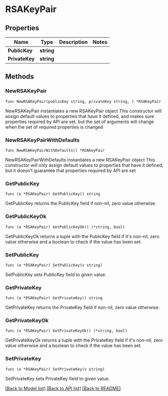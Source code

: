 # RSAKeyPair

## Properties

Name | Type | Description | Notes
------------ | ------------- | ------------- | -------------
**PublicKey** | **string** |  | 
**PrivateKey** | **string** |  | 

## Methods

### NewRSAKeyPair

`func NewRSAKeyPair(publicKey string, privateKey string, ) *RSAKeyPair`

NewRSAKeyPair instantiates a new RSAKeyPair object
This constructor will assign default values to properties that have it defined,
and makes sure properties required by API are set, but the set of arguments
will change when the set of required properties is changed

### NewRSAKeyPairWithDefaults

`func NewRSAKeyPairWithDefaults() *RSAKeyPair`

NewRSAKeyPairWithDefaults instantiates a new RSAKeyPair object
This constructor will only assign default values to properties that have it defined,
but it doesn't guarantee that properties required by API are set

### GetPublicKey

`func (o *RSAKeyPair) GetPublicKey() string`

GetPublicKey returns the PublicKey field if non-nil, zero value otherwise.

### GetPublicKeyOk

`func (o *RSAKeyPair) GetPublicKeyOk() (*string, bool)`

GetPublicKeyOk returns a tuple with the PublicKey field if it's non-nil, zero value otherwise
and a boolean to check if the value has been set.

### SetPublicKey

`func (o *RSAKeyPair) SetPublicKey(v string)`

SetPublicKey sets PublicKey field to given value.


### GetPrivateKey

`func (o *RSAKeyPair) GetPrivateKey() string`

GetPrivateKey returns the PrivateKey field if non-nil, zero value otherwise.

### GetPrivateKeyOk

`func (o *RSAKeyPair) GetPrivateKeyOk() (*string, bool)`

GetPrivateKeyOk returns a tuple with the PrivateKey field if it's non-nil, zero value otherwise
and a boolean to check if the value has been set.

### SetPrivateKey

`func (o *RSAKeyPair) SetPrivateKey(v string)`

SetPrivateKey sets PrivateKey field to given value.



[[Back to Model list]](../README.md#documentation-for-models) [[Back to API list]](../README.md#documentation-for-api-endpoints) [[Back to README]](../README.md)


